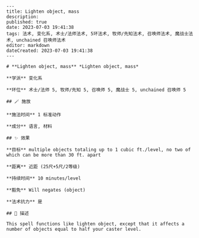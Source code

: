 
    ---
    title: Lighten object, mass
    description: 
    published: true
    date: 2023-07-03 19:41:38
    tags: 法术, 变化系, 术士/法师法术, 5环法术, 牧师/先知法术, 召唤师法术, 魔战士法术, unchained 召唤师法术
    editor: markdown
    dateCreated: 2023-07-03 19:41:38
    ---

    # **Lighten object, mass** *Lighten object, mass*

    **学派** 变化系 

    **环位** 术士/法师 5, 牧师/先知 5, 召唤师 5, 魔战士 5, unchained 召唤师 5

    ## 🪄 施放

    **施法时间** 1 标准动作

    **成分** 语言, 材料

    ## ✨ 效果 

    **目标** multiple objects totaling up to 1 cubic ft./level, no two of which can be more than 30 ft. apart 

    **距离** 近距 (25尺+5尺/2等级)  

    **持续时间** 10 minutes/level 

    **豁免** Will negates (object)

    **法术抗力** 是

    ## 📖 描述

    This spell functions like lighten object, except that it affects a number of objects equal to half your caster level.
    